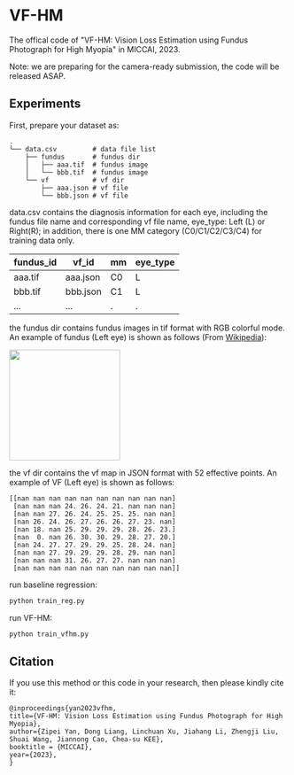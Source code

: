 # VF-HM
The offical code of "VF-HM: Vision Loss Estimation using Fundus Photograph for High Myopia" in MICCAI, 2023.

Note: we are preparing for the camera-ready submission, the code will be released ASAP.

## Experiments

First, prepare your dataset as:
```
.
└── data.csv         # data file list
    ├── fundus       # fundus dir
    │   ├── aaa.tif  # fundus image
    │   └── bbb.tif  # fundus image
    └── vf           # vf dir
        ├── aaa.json # vf file
        └── bbb.json # vf file
```

data.csv contains the diagnosis information for each eye, including the fundus file name and corresponding vf file name, eye_type: Left (L) or Right(R); in addition, there is one MM category (C0/C1/C2/C3/C4) for training data only.

| fundus_id | vf_id    | mm | eye_type |
|-----------|----------|----|----------|
| aaa.tif   | aaa.json | C0 | L        |
| bbb.tif   | bbb.json | C1 | L        |
| ...       | ...      | .  | .        |


the fundus dir contains fundus images in tif format with RGB colorful mode. An example of fundus (Left eye) is shown as follows (From [Wikipedia](https://en.wikipedia.org/wiki/Fundus_photography)):

<!-- ![fundus](https://upload.wikimedia.org/wikipedia/commons/thumb/4/48/Fundus_photograph_of_normal_left_eye.jpg/500px-Fundus_photograph_of_normal_left_eye.jpg) -->
<img src="https://upload.wikimedia.org/wikipedia/commons/thumb/4/48/Fundus_photograph_of_normal_left_eye.jpg/500px-Fundus_photograph_of_normal_left_eye.jpg" width="200">


the vf dir contains the vf map in JSON format with 52 effective points. An example of VF (Left eye) is shown as follows:
```
[[nan nan nan nan nan nan nan nan nan nan]
 [nan nan nan 24. 26. 24. 21. nan nan nan]
 [nan nan 27. 26. 24. 25. 25. 25. nan nan]
 [nan 26. 24. 26. 27. 26. 26. 27. 23. nan]
 [nan 18. nan 25. 29. 29. 29. 28. 26. 23.]
 [nan  0. nan 26. 30. 30. 29. 28. 27. 20.]
 [nan 24. 27. 27. 29. 29. 25. 28. 24. nan]
 [nan nan 27. 29. 29. 29. 28. 29. nan nan]
 [nan nan nan 31. 26. 27. 27. nan nan nan]
 [nan nan nan nan nan nan nan nan nan nan]]

```


run baseline regression:
```bash
python train_reg.py
```

run VF-HM:
```bash
python train_vfhm.py
```



## Citation
If you use this method or this code in your research, then please kindly cite it:
```
@inproceedings{yan2023vfhm,
title={VF-HM: Vision Loss Estimation using Fundus Photograph for High Myopia},
author={Zipei Yan, Dong Liang, Linchuan Xu, Jiahang Li, Zhengji Liu, Shuai Wang, Jiannong Cao, Chea-su KEE},
booktitle = {MICCAI},
year={2023},
}
```

